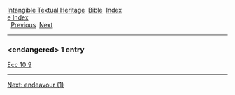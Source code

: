 [Intangible Textual Heritage](../../index)  [Bible](../index) 
[Index](index)   
[e Index](_e_)  
  [Previous](c03682)  [Next](c03684) 

------------------------------------------------------------------------

### &lt;endangered&gt; 1 entry

[Ecc 10:9](../kjv/ecc010.htm#009)  

------------------------------------------------------------------------

[Next: endeavour (1)](c03684)
